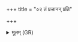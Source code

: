 +++
title = "०२ तं प्रजानन् प्रति"

+++
<details><summary>मूलम् (GR)</summary>

तं प्रजानन् प्रति गृह्णातु विद्वान्  
प्रजापतिः प्रथमजा ऋतस्य ।  
अस्माभिर् दत्तं जरसः परस्ताद्  
अच्छिन्नं तन्तुम् अनु सं चरेम ॥
</details>